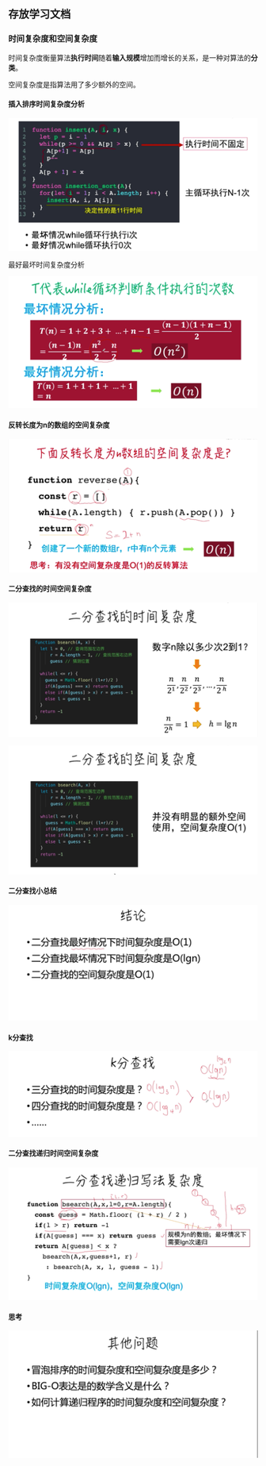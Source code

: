 ## 存放学习文档

### 时间复杂度和空间复杂度

时间复杂度衡量算法**执行时间**随着**输入规模**增加而增长的关系，是一种对算法的**分类**。

空间复杂度是指算法用了多少额外的空间。

#### 插入排序时间复杂度分析

![docs-insertion-sort-time](../assets/docs-insertion-sort-time.png)

最好最坏时间复杂度分析

![docs-insertion-sort-time-average](../assets/docs-insertion-sort-time-average.png)

#### 反转长度为n的数组的空间复杂度

![docs-reverse-space](../assets/docs-reverse-space.png)

#### 二分查找的时间空间复杂度

![docs-binary-search-time](../assets/docs-binary-search-time.png)

![docs-binary-search-space](../assets/docs-binary-search-space.png)


#### 二分查找小总结

![docs-time-space-summary](../assets/docs-time-space-summary.png)

#### k分查找

![docs-k-search-time](../assets/docs-k-search-time.png)

#### 二分查找递归时间空间复杂度

![docs-binary-search-recursive-time](../assets/docs-binary-search-recursive-time.png)

#### 思考

![docs-time-space-think](../assets/docs-time-space-think.png)
